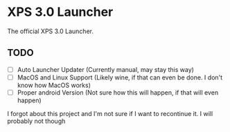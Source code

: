 # XPS 3.0 Launcher

The official XPS 3.0 Launcher.

## TODO

- [ ] Auto Launcher Updater (Currently manual, may stay this way)
- [ ] MacOS and Linux Support (Likely wine, if that can even be done. I don't know how MacOS works)
- [ ] Proper android Version (Not sure how this will happen, if that will even happen)

I forgot about this project and I'm not sure if I want to recontinue it. I will probably not though
